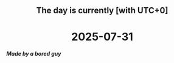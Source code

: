<h2 align=center>The day is currently [with UTC+0]</h2>
<h1 align=center><!--TIME BEGIN-->2025-07-31<!--TIME END--></h1>
<h5>Made by a bored guy</h5>

